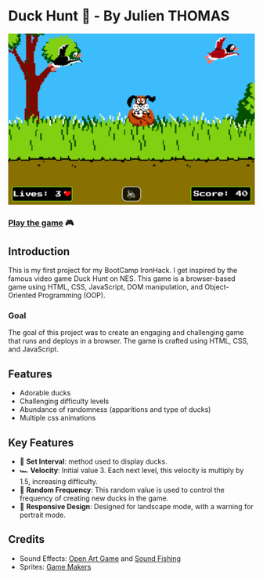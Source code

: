 # Duck Hunt 🦆 - By Julien THOMAS

![Cover Image](./img/cover-img.png)

### [Play the game](duck-hunt-seven.vercel.app) 🎮

## Introduction

This is my first project for my BootCamp IronHack. I get inspired by the famous video game Duck Hunt on NES.
This game is a browser-based game using HTML, CSS, JavaScript, DOM manipulation, and Object-Oriented Programming (OOP).

### Goal

The goal of this project was to create an engaging and challenging game that runs and deploys in a browser. The game is crafted using HTML, CSS, and JavaScript.

## Features

- Adorable ducks
- Challenging difficulty levels
- Abundance of randomness (apparitions and type of ducks)
- Multiple css animations

## Key Features

- 👾 **Set Interval**: method used to display ducks.
- 🏎 **Velocity**: Initial value 3. Each next level, this velocity is multiply by 1.5, increasing difficulty.
- 🎲 **Random Frequency**: This random value is used to control the frequency of creating new ducks in the game.
- 📱 **Responsive Design**: Designed for landscape mode, with a warning for portrait mode.

## Credits

- Sound Effects: [Open Art Game](https://opengameart.org/) and [Sound Fishing](https://www.sound-fishing.net/)
- Sprites: [Game Makers](https://www.game-makers.xyz/)
